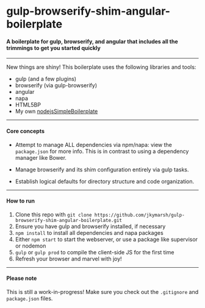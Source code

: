# gulp-browserify-shim-angular-boilerplate

#### A boilerplate for gulp, browserify, and angular that includes all the trimmings to get you started quickly


---


New things are shiny! This boilerplate uses the following libraries and tools:


- gulp (and a few plugins)
- browserify (via gulp-browserify)
- angular
- napa
- HTML5BP
- My own [nodejsSimpleBoilerplate](https://github.com/jkymarsh/nodejsSimpleBoilerplate)


---


#### Core concepts


- Attempt to manage ALL dependencies via npm/napa: view the `package.json` for more info. This is in contrast to using a dependency manager like Bower.

- Manage browserify and its shim configuration entirely via gulp tasks.

- Establish logical defaults for directory structure and code organization.


---


#### How to run


1. Clone this repo with `git clone https://github.com/jkymarsh/gulp-browserify-shim-angular-boilerplate.git`
2. Ensure you have gulp and browserify installed, if necessary
3. `npm install` to install all dependencies and napa packages
4. Either `npm start` to start the webserver, or use a package like supervisor or nodemon
5. `gulp` or `gulp prod` to compile the client-side JS for the first time
6. Refresh your browser and marvel with joy!


---


#### Please note


This is still a work-in-progress! Make sure you check out the `.gitignore` and `package.json` files.
